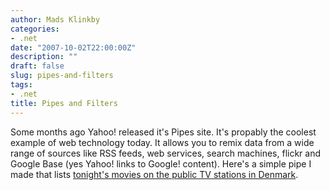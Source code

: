 ```yaml
---
author: Mads Klinkby
categories:
- .net
date: "2007-10-02T22:00:00Z"
description: ""
draft: false
slug: pipes-and-filters
tags:
- .net
title: Pipes and Filters
---
```



Some months ago Yahoo! released it's Pipes site. It's propably the coolest example of web technology today. It allows you to remix data from a wide range of sources like RSS feeds, web services, search machines, flickr and Google Base (yes Yahoo! links to Google! content). Here's a simple pipe I made that lists [ tonight's movies on the public TV stations in Denmark](http://pipes.yahoo.com/pipes/pipe.info?_id=sF5Z1bV03BGouwHyl7okhQ).

